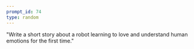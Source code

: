 ```yaml
---
prompt_id: 74
type: random
---
```


"Write a short story about a robot learning to love and understand human emotions for the first time."
